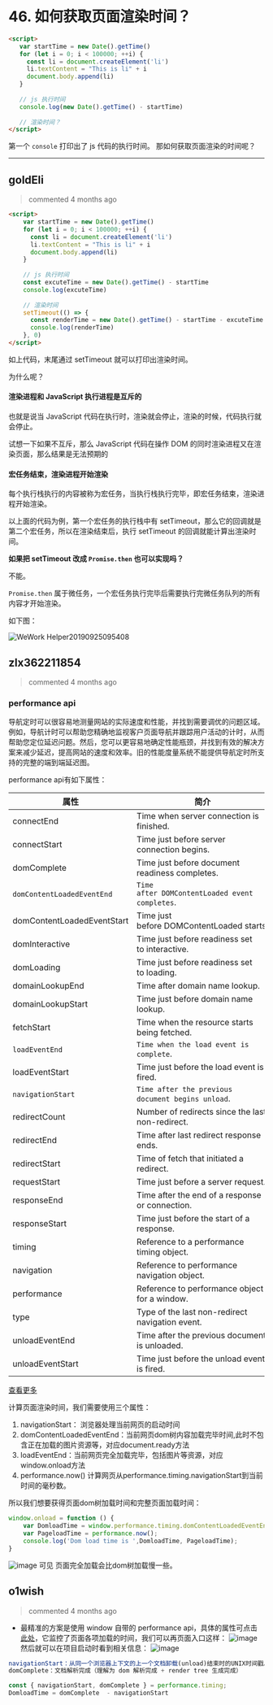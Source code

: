 
 # 46. 如何获取页面渲染时间？ 
 ```html
<script>
    var startTime = new Date().getTime()
    for (let i = 0; i < 100000; ++i) {
      const li = document.createElement('li')
      li.textContent = "This is li" + i
      document.body.append(li)  
    }
    
    // js 执行时间
    console.log(new Date().getTime() - startTime)
    
    // 渲染时间？
</script>
```
第一个 `console` 打印出了 js 代码的执行时间。
那如何获取页面渲染的时间呢？ 
 ***
## goldEli 
 > commented 4 months ago 


```html
<script>
    var startTime = new Date().getTime()
    for (let i = 0; i < 100000; ++i) {
      const li = document.createElement('li')
      li.textContent = "This is li" + i
      document.body.append(li)  
    }
    
    // js 执行时间
    const excuteTime = new Date().getTime() - startTime
    console.log(excuteTime)
    
    // 渲染时间
    setTimeout(() => {
      const renderTime = new Date().getTime() - startTime - excuteTime
      console.log(renderTime)
    }, 0)  
</script>

```
如上代码，末尾通过 setTimeout 就可以打印出渲染时间。

为什么呢？

#### 渲染进程和 JavaScript 执行进程是互斥的

也就是说当 JavaScript 代码在执行时，渲染就会停止，渲染的时候，代码执行就会停止。

试想一下如果不互斥，那么 JavaScript 代码在操作 DOM 的同时渲染进程又在渲染页面，那么结果是无法预期的

#### 宏任务结束，渲染进程开始渲染

每个执行栈执行的内容被称为宏任务，当执行栈执行完毕，即宏任务结束，渲染进程开始渲染。

以上面的代码为例，第一个宏任务的执行栈中有 setTimeout，那么它的回调就是第二个宏任务，所以在渲染结束后，执行 setTimeout 的回调就能计算出渲染时间。

**如果把 setTimeout 改成 `Promise.then` 也可以实现吗？**

不能。

`Promise.then` 属于微任务，一个宏任务执行完毕后需要执行完微任务队列的所有内容才开始渲染。

如下图：

![WeWork Helper20190925095408](https://user-images.githubusercontent.com/18217162/65562875-76952200-df7a-11e9-9894-3b8d5608949d.png)

## zlx362211854 
 > commented 4 months ago 

### performance api
导航定时可以很容易地测量网站的实际速度和性能，并找到需要调优的问题区域。例如，导航计时可以帮助您精确地监视客户页面导航并跟踪用户活动的计时，从而帮助您定位延迟问题。然后，您可以更容易地确定性能瓶颈，并找到有效的解决方案来减少延迟，提高网站的速度和效率。旧的性能度量系统不能提供导航定时所支持的完整的端到端延迟图。

performance api有如下属性：

| 属性 | 简介 |
| --- | --- |
connectEnd | Time when server connection is finished.
connectStart | Time just before server connection begins.
domComplete | Time just before document readiness completes.
`domContentLoadedEventEnd` | `Time after DOMContentLoaded event completes`.
domContentLoadedEventStart | Time just before DOMContentLoaded starts.
domInteractive | Time just before readiness set to interactive.
domLoading | Time just before readiness set to loading.
domainLookupEnd | Time after domain name lookup.
domainLookupStart | Time just before domain name lookup.
fetchStart | Time when the resource starts being fetched.
`loadEventEnd` | `Time when the load event is complete`.
loadEventStart | Time just before the load event is fired.
`navigationStart` | `Time after the previous document begins unload`.
redirectCount | Number of redirects since the last non-redirect.
redirectEnd | Time after last redirect response ends.
redirectStart | Time of fetch that initiated a redirect.
requestStart | Time just before a server request.
responseEnd | Time after the end of a response or connection.
responseStart | Time just before the start of a response.
timing | Reference to a performance timing object.
navigation | Reference to performance navigation object.
performance | Reference to performance object for a window.
type | Type of the last non-redirect navigation event.
unloadEventEnd | Time after the previous document is unloaded.
unloadEventStart | Time just before the unload event is fired.


[查看更多](https://docs.microsoft.com/en-us/previous-versions/windows/internet-explorer/ie-developer/dev-guides/hh673552(v=vs.85)?redirectedfrom=MSDN)

计算页面渲染时间，我们需要使用三个属性：
1. navigationStart： 浏览器处理当前网页的启动时间
2. domContentLoadedEventEnd：当前网页dom树内容加载完毕时间,此时不包含正在加载的图片资源等，对应document.ready方法
3. loadEventEnd：当前网页完全加载完毕，包括图片等资源，对应window.onload方法
4. performance.now() 计算网页从performance.timing.navigationStart到当前时间的毫秒数。

所以我们想要获得页面dom树加载时间和完整页面加载时间：

```javascript
window.onload = function () {
    var DomloadTime = window.performance.timing.domContentLoadedEventEnd-window.performance.timing.navigationStart; 
    var PageloadTime = performance.now(); 
    console.log('Dom load time is ',DomloadTime, PageloadTime);
}

```
![image](https://user-images.githubusercontent.com/22437181/65566567-dcd37200-df85-11e9-9730-7e452cba661c.png)
可见 页面完全加载会比dom树加载慢一些。

## o1wish 
 > commented 4 months ago 

- 最精准的方案是使用  window 自带的 performance api，具体的属性可点击 [此处](https://developer.mozilla.org/zh-CN/docs/Web/API/PerformanceTiming)，它监控了页面各项加载的时间，我们可以再页面入口这样：
![image](https://user-images.githubusercontent.com/43943810/65576863-5169d900-dfa5-11e9-93f8-a1fd67ad4163.png)
然后就可以在项目启动时看到相关信息：
![image](https://user-images.githubusercontent.com/43943810/65577086-c1785f00-dfa5-11e9-9a05-e25cf033064b.png)

```javascript
navigationStart：从同一个浏览器上下文的上一个文档卸载(unload)结束时的UNIX时间戳。如果没有上一个文档，这个值会和PerformanceTiming.fetchStart相同
domComplete：文档解析完成（理解为 dom 解析完成 + render tree 生成完成）

const { navigationStart, domComplete } = performance.timing;
DomloadTime = domComplete  - navigationStart

```